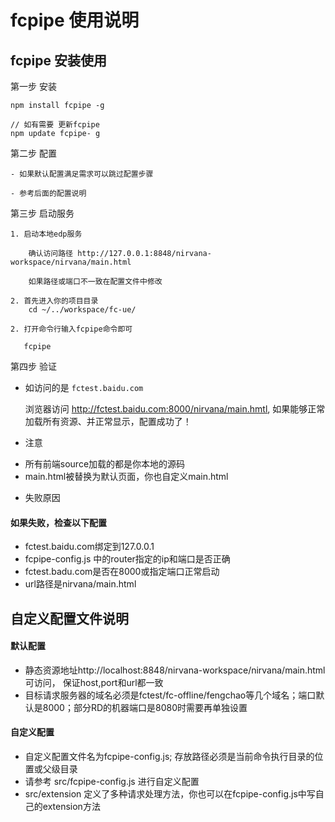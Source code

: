 # fcpipe 使用说明


## fcpipe 安装使用


    
第一步 安装

    npm install fcpipe -g
    
    // 如有需要 更新fcpipe
    npm update fcpipe- g

第二步 配置

    - 如果默认配置满足需求可以跳过配置步骤

    - 参考后面的配置说明

第三步 启动服务

    1. 启动本地edp服务
    
        确认访问路径 http://127.0.0.1:8848/nirvana-workspace/nirvana/main.html
          
        如果路径或端口不一致在配置文件中修改
    
    2. 首先进入你的项目目录
        cd ~/../workspace/fc-ue/
    
    2. 打开命令行输入fcpipe命令即可

       fcpipe

第四步 验证
    
* 如访问的是 `fctest.baidu.com`
    
    浏览器访问 http://fctest.baidu.com:8000/nirvana/main.hmtl, 如果能够正常加载所有资源、并正常显示，配置成功了！

* 注意

- 所有前端source加载的都是你本地的源码
- main.html被替换为默认页面，你也自定义main.html


* 失败原因  
    
#### 如果失败，检查以下配置
    
- fctest.baidu.com绑定到127.0.0.1
- fcpipe-config.js 中的router指定的ip和端口是否正确
- fctest.badu.com是否在8000或指定端口正常启动
- url路径是nirvana/main.html
    

## 自定义配置文件说明

#### 默认配置
- 静态资源地址http://localhost:8848/nirvana-workspace/nirvana/main.html可访问， 保证host,port和url都一致
- 目标请求服务器的域名必须是fctest/fc-offline/fengchao等几个域名；端口默认是8000；部分RD的机器端口是8080时需要再单独设置

#### 自定义配置
- 自定义配置文件名为fcpipe-config.js; 存放路径必须是当前命令执行目录的位置或父级目录
- 请参考 src/fcpipe-config.js 进行自定义配置
- src/extension 定义了多种请求处理方法，你也可以在fcpipe-config.js中写自己的extension方法